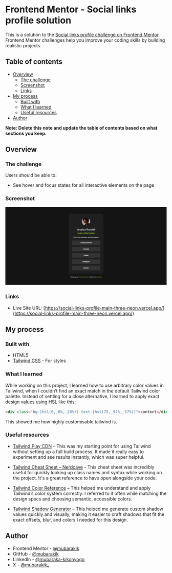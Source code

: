 # Frontend Mentor - Social links profile solution

This is a solution to the [Social links profile challenge on Frontend Mentor](https://www.frontendmentor.io/challenges/social-links-profile-UG32l9m6dQ). Frontend Mentor challenges help you improve your coding skills by building realistic projects.

## Table of contents

- [Overview](#overview)
  - [The challenge](#the-challenge)
  - [Screenshot](#screenshot)
  - [Links](#links)
- [My process](#my-process)
  - [Built with](#built-with)
  - [What I learned](#what-i-learned)
  - [Useful resources](#useful-resources)
- [Author](#author)

**Note: Delete this note and update the table of contents based on what sections you keep.**

## Overview

### The challenge

Users should be able to:

- See hover and focus states for all interactive elements on the page

### Screenshot

![](./screenshot.JPG)

### Links

- Live Site URL: [https://social-links-profile-main-three-neon.vercel.app/](https://social-links-profile-main-three-neon.vercel.app/)

## My process

### Built with

- HTML5
- [Tailwind CSS](https://tailwindcss.com/) - For styles

### What I learned

While working on this project, I learned how to use arbitrary color values in Tailwind, when I couldn’t find an exact match in the default Tailwind color palette. Instead of settling for a close alternative, I learned to apply exact design values using HSL like this:

```html
<div class="bg-[hsl(0,_0%,_20%)] text-[hsl(75,_94%,_57%)]">content</div>
```

This showed me how highly customisable tailwind is.

### Useful resources

- [Tailwind Play CDN](https://tailwindcss.com/docs/installation/play-cdn) – This was my starting point for using Tailwind without setting up a full build process. It made it really easy to experiment and see results instantly, which was super helpful.

- [Tailwind Cheat Sheet – Nerdcave](https://nerdcave.com/tailwind-cheat-sheet) - This cheat sheet was incredibly useful for quickly looking up class names and syntax while working on the project. It's a great reference to have open alongside your code.

- [Tailwind Color Reference](https://tailwindcss.com/docs/colors) – This helped me understand and apply Tailwind’s color system correctly. I referred to it often while matching the design specs and choosing semantic, accessible colors.

- [Tailwind Shadow Generator](https://folge.me/tools/tailwind-shadow-generator) – This helped me generate custom shadow values quickly and visually, making it easier to craft shadows that fit the exact offsets, blur, and colors I needed for this design.

## Author

- Frontend Mentor - [@mubarakik](https://www.frontendmentor.io/profile/mubarakik)
- GitHub - [@mubarakik](https://github.com/mubarakik)
- LinkedIn - [@mubaraka-kikonyogo](https://www.linkedin.com/in/mubaraka-kikonyogo-950010271)
- X - [@mubarakik\_](https://twitter.com/mubarakik_)
